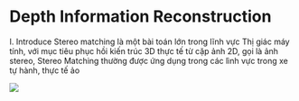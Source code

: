 # Depth Information Reconstruction 

I. Introduce 
   Stereo matching là một bài toán lớn trong lĩnh vực Thị giác máy tính, với mục tiêu phục hồi kiến trúc 3D
thực tế từ cặp ảnh 2D, gọi là ảnh stereo, Stereo Matching thường được ứng dụng trong các lình vực trong xe tự hành, thực tế ảo

<img src="data.jpg" />

